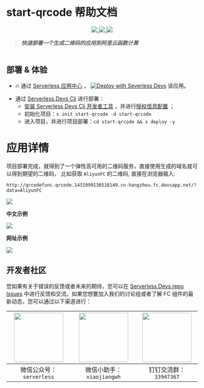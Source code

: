 # start-qrcode 帮助文档

<p align="center" class="flex justify-center">
    <a href="https://www.serverless-devs.com" class="ml-1">
    <img src="http://editor.devsapp.cn/icon?package=start-qrcode&type=packageType">
  </a>
  <a href="http://www.devsapp.cn/details.html?name=start-qrcode" class="ml-1">
    <img src="http://editor.devsapp.cn/icon?package=start-qrcode&type=packageVersion">
  </a>
  <a href="http://www.devsapp.cn/details.html?name=start-qrcode" class="ml-1">
    <img src="http://editor.devsapp.cn/icon?package=start-qrcode&type=packageDownload">
  </a>
</p>

<description>

>  ***快速部署一个生成二维码的应用到阿里云函数计算***

</description>

<table>
</table>

<codepre id="codepre">
</codepre>

<deploy>

## 部署 & 体验

<appcenter>

-  :fire:  通过 [Serverless 应用中心](https://fcnext.console.aliyun.com/applications/create?template=start-qrcode) ，
[![Deploy with Severless Devs](https://img.alicdn.com/imgextra/i1/O1CN01w5RFbX1v45s8TIXPz_!!6000000006118-55-tps-95-28.svg)](https://fcnext.console.aliyun.com/applications/create?template=start-qrcode)  该应用。 

</appcenter>

- 通过 [Serverless Devs Cli](https://www.serverless-devs.com/serverless-devs/install) 进行部署：
    - [安装 Serverless Devs Cli 开发者工具](https://www.serverless-devs.com/serverless-devs/install) ，并进行[授权信息配置](https://www.serverless-devs.com/fc/config) ；
    - 初始化项目：`s init start-qrcode -d start-qrcode`   
    - 进入项目，并进行项目部署：`cd start-qrcode && s deploy -y`

</deploy>

<appdetail id="flushContent">

# 应用详情

项目部署完成，就得到了一个弹性高可用的二维码服务，直接使用生成的域名就可以得到期望的二维码， 比如获取 `AliyunFC` 的二维码, 直接在浏览器输入:

`http://qrcodefunc.qrcode.1431999136518149.cn-hangzhou.fc.devsapp.net/?data=AliyunFC`

![](https://img.alicdn.com/imgextra/i4/O1CN018KjUON1pnztVvxBTq_!!6000000005406-2-tps-2576-1132.png)

**中文示例**

![](https://img.alicdn.com/imgextra/i4/O1CN01c2tKoT24cI0U2ivUc_!!6000000007411-2-tps-2596-1100.png)

**网址示例**

![](https://img.alicdn.com/imgextra/i1/O1CN01w6JHGc1mgikpsRckn_!!6000000004984-2-tps-2552-1168.png)

</appdetail>

<devgroup>

## 开发者社区

您如果有关于错误的反馈或者未来的期待，您可以在 [Serverless Devs repo Issues](https://github.com/serverless-devs/serverless-devs/issues) 中进行反馈和交流。如果您想要加入我们的讨论组或者了解 FC 组件的最新动态，您可以通过以下渠道进行：

<p align="center">

| <img src="https://serverless-article-picture.oss-cn-hangzhou.aliyuncs.com/1635407298906_20211028074819117230.png" width="130px" > | <img src="https://serverless-article-picture.oss-cn-hangzhou.aliyuncs.com/1635407044136_20211028074404326599.png" width="130px" > | <img src="https://serverless-article-picture.oss-cn-hangzhou.aliyuncs.com/1635407252200_20211028074732517533.png" width="130px" > |
|--- | --- | --- |
| <center>微信公众号：`serverless`</center> | <center>微信小助手：`xiaojiangwh`</center> | <center>钉钉交流群：`33947367`</center> | 

</p>

</devgroup>
